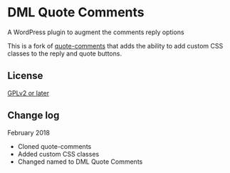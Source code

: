 # DML Quote Comments

A WordPress plugin to augment the comments reply options

This is a fork of [quote-comments](https://wordpress.org/plugins/quote-comments/) that adds the ability to add custom CSS classes to the reply and quote buttons.

## License

[GPLv2 or later](https://www.gnu.org/licenses/gpl-2.0.html)

## Change log

February 2018

* Cloned quote-comments
* Added custom CSS classes
* Changed named to DML Quote Comments
